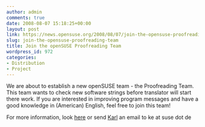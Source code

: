 ```yaml
---
author: admin
comments: true
date: 2008-08-07 15:18:25+00:00
layout: post
link: https://news.opensuse.org/2008/08/07/join-the-opensuse-proofreading-team/
slug: join-the-opensuse-proofreading-team
title: Join the openSUSE Proofreading Team
wordpress_id: 972
categories:
- Distribution
- Project
---
```


We are about to establish a new openSUSE team - the Proofreading Team.  This team wants to check new software strings before translator will start there work. If you are interested in improving program messages and have a good knowledge in (American) English, feel free to join this team!

For more information, look [here](http://en.opensuse.org/Proofreading_Team) or send [Karl](http://en.opensuse.org/User:Keichwa) an email to ke at suse dot de
